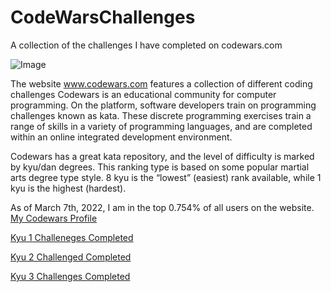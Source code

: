 # CodeWarsChallenges
A collection of the challenges I have completed on codewars.com

![Image](https://www.codewars.com/users/Yo-Landi/badges/large)

The website www.codewars.com features a collection of different coding challenges 
Codewars is an educational community for computer programming. On the platform, software developers train on programming challenges known as kata. These discrete programming exercises train a range of skills in a variety of programming languages, and are completed within an online integrated development environment.

Codewars has a great kata repository, and the level of difficulty is marked by kyu/dan degrees. This ranking type is based on some popular martial arts degree type style. 8 kyu is the “lowest” (easiest) rank available, while 1 kyu is the highest (hardest).

As of March 7th, 2022, I am in the top 0.754% of all users on the website.
[My Codewars Profile](https://www.codewars.com/users/Yo-Landi/)

[Kyu 1 Challeneges Completed](https://github.com/dillonlaughter/CodeWarsChallenges/tree/main/Completed%20Kata/Kyu%201)

[Kyu 2 Challenged Completed](https://github.com/dillonlaughter/CodeWarsChallenges/tree/main/Completed%20Kata/Kyu%202)
  
[Kyu 3 Challenges Completed](https://github.com/dillonlaughter/CodeWarsChallenges/tree/main/Completed%20Kata/Kyu%203)
